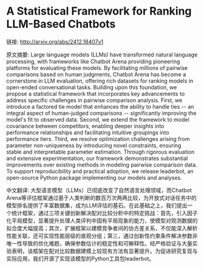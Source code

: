 # A Statistical Framework for Ranking LLM-Based Chatbots

链接: http://arxiv.org/abs/2412.18407v1

原文摘要:
Large language models (LLMs) have transformed natural language processing,
with frameworks like Chatbot Arena providing pioneering platforms for
evaluating these models. By facilitating millions of pairwise comparisons based
on human judgments, Chatbot Arena has become a cornerstone in LLM evaluation,
offering rich datasets for ranking models in open-ended conversational tasks.
Building upon this foundation, we propose a statistical framework that
incorporates key advancements to address specific challenges in pairwise
comparison analysis. First, we introduce a factored tie model that enhances the
ability to handle ties -- an integral aspect of human-judged comparisons --
significantly improving the model's fit to observed data. Second, we extend the
framework to model covariance between competitors, enabling deeper insights
into performance relationships and facilitating intuitive groupings into
performance tiers. Third, we resolve optimization challenges arising from
parameter non-uniqueness by introducing novel constraints, ensuring stable and
interpretable parameter estimation. Through rigorous evaluation and extensive
experimentation, our framework demonstrates substantial improvements over
existing methods in modeling pairwise comparison data. To support
reproducibility and practical adoption, we release leaderbot, an open-source
Python package implementing our models and analyses.

中文翻译:
大型语言模型（LLMs）已彻底改变了自然语言处理领域，而Chatbot Arena等评估框架通过基于人类判断的数百万次两两比较，为开放式对话任务中的模型排名提供了丰富数据集，成为LLM评估的基石。在此基础之上，我们提出一个统计框架，通过三项关键创新解决配对比较分析中的特定挑战：首先，引入因子化平局模型，显著提升处理人类评判中固有平局现象的能力，使模型对观测数据的拟合度大幅提高；其次，扩展框架以建模竞争者间的协方差关系，不仅能深入解析性能关联，还可实现性能层级的直观分组；第三，通过创新性约束条件解决参数非唯一性导致的优化难题，确保参数估计的稳定性和可解释性。经严格验证与大量实验表明，该框架在配对比较数据建模上较现有方法有显著提升。为促进研究复现与实际应用，我们开源了实现该模型的Python工具包leaderbot。
